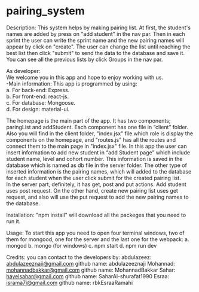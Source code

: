 # pairing_system

Description: 
This system helps by making pairing list. At first, the student's names are added by press on "add student" in the nav par. Then in each sprint the user can write the sprint name and the new pairing names will appear by click on "create". The user can change the list until reaching the best list then click "submit" to send the data to the database and save it. You can see all the previous lists by click Groups in the nav par.

As developer:   
We welcome you in this app and hope to enjoy working with us.  
-Main information:   This app is programmed by using:  
a. For back-end: Express.  
b. For front-end: react-js.  
c. For database: Mongoose.  
d. For design: material-ui.  
  
The homepage is the main part of the app. It has two components; paringList and addStudent. Each component has one file in “client” folder. Also you will find in the client folder, "index.jsx" file which role is display the components on the homepage, and "routes.js" has all the routes and connect them to the main page in "index.jsx" file. 
In this app the user can insert information to add new student in “add Student page” which include student name, level and cohort number. This information is saved in the database which is named as db file in the server folder. The other type of inserted information is the pairing names, which will added to the database for each student when the user click submit for the created pairing list.    
In the server part, definitely, it has get, post and put actions. Add student uses post request. On the other hand, create new pairing list uses get request, and also will use the put request to add the new pairing names to the database.

Installation: 
"npm install" will download all the packeges that you need to run it.

Usage: 
To start this app you need to open four terminal windows, two of them for mongood, one for the server and the last one for the webpack: 
a. mongod 
b. mongo (for windows)
c. npm start 
d. npm run dev 

Credits: 
you can contact to the developers by:
  abdulazeez: abdulazeeznaji@gmail.com        github name: abdulazeeznaji
  Mohannad: mohannadbakkar@gmail.com          github name: MohannadBakkar
  Sahar: hayelsahar@gmail.com                 github name: SaharAl-shurafat1990
  Esraa: israma7i@gmail.com                   github name: rbkEsraaRamahi


